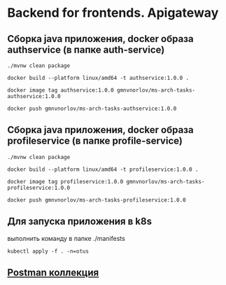 # Backend for frontends. Apigateway

## Сборка java приложения, docker образа authservice (в папке auth-service)

```
./mvnw clean package

docker build --platform linux/amd64 -t authservice:1.0.0 .

docker image tag authservice:1.0.0 gmnvnorlov/ms-arch-tasks-authservice:1.0.0

docker push gmnvnorlov/ms-arch-tasks-authservice:1.0.0
```

## Сборка java приложения, docker образа profileservice (в папке profile-service)

```
./mvnw clean package

docker build --platform linux/amd64 -t profileservice:1.0.0 .

docker image tag profileservice:1.0.0 gmnvnorlov/ms-arch-tasks-profileservice:1.0.0

docker push gmnvnorlov/ms-arch-tasks-profileservice:1.0.0
```

## Для запуска приложения в k8s
выполнить команду в папке ./manifests
```
kubectl apply -f . -n=otus
```

## [Postman коллекция](postman)